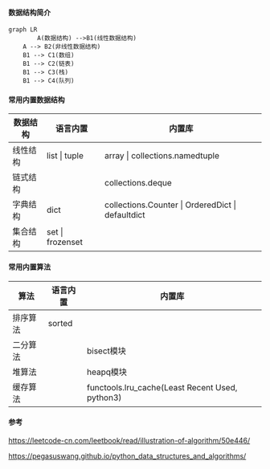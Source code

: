 #### 数据结构简介


```mermaid
graph LR
		A(数据结构) -->B1(线性数据结构)
    A --> B2(非线性数据结构)
    B1 --> C1(数组)
    B1 --> C2(链表)
    B1 --> C3(栈)
    B1 --> C4(队列)
```


#### 常用内置数据结构

| 数据结构 | 语言内置         | 内置库                                            |
| -------- | ---------------- | ------------------------------------------------- |
| 线性结构 | list \| tuple    | array \| collections.namedtuple                   |
| 链式结构 |                  | collections.deque                                 |
| 字典结构 | dict             | collections.Counter \| OrderedDict \| defaultdict |
| 集合结构 | set \| frozenset |                                                   |

#### 常用内置算法

| 算法     | 语言内置 | 内置库                                          |
| -------- | -------- | ----------------------------------------------- |
| 排序算法 | sorted   |                                                 |
| 二分算法 |          | bisect模块                                      |
| 堆算法   |          | heapq模块                                       |
| 缓存算法 |          | functools.lru_cache(Least Recent Used, python3) |



#### 参考

https://leetcode-cn.com/leetbook/read/illustration-of-algorithm/50e446/

https://pegasuswang.github.io/python_data_structures_and_algorithms/
